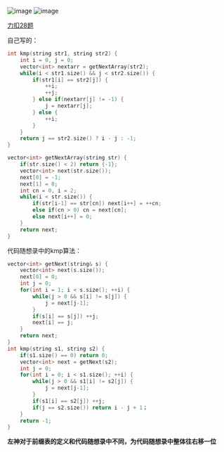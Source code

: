 ![image](https://user-images.githubusercontent.com/132556492/236167107-7bf3f0cc-8ad6-4f58-a65b-82b84e9f4957.png)
![image](https://user-images.githubusercontent.com/132556492/236167147-89351694-5484-4b37-adbb-6672d0d11be8.png)

[力扣28题](https://leetcode.cn/problems/find-the-index-of-the-first-occurrence-in-a-string/description/)

自己写的：
```c++
int kmp(string str1, string str2) {
    int i = 0, j = 0;
    vector<int> nextarr = getNextArray(str2);
    while(i < str1.size() && j < str2.size()) {
        if(str1[i] == str2[j]) {
            ++i;
            ++j;
        } else if(nextarr[j] != -1) {
            j = nextarr[j];
        } else {
            ++i;
        }
    }
    return j == str2.size() ? i - j : -1;
}

vector<int> getNextArray(string str) {
    if(str.size() < 2) return {-1};
    vector<int> next(str.size());
    next[0] = -1;
    next[1] = 0;
    int cn = 0, i = 2;
    while(i < str.size()) {
        if(str[i-1] == str[cn]) next[i++] = ++cn;
        else if(cn > 0) cn = next[cn];
        else next[i++] = 0;
    }
    return next;
}
```

代码随想录中的kmp算法：
```c++
vector<int> getNext(string& s) {
    vector<int> next(s.size());
    next[0] = 0;
    int j = 0;
    for(int i = 1; i < s.size(); ++i) {
        while(j > 0 && s[i] != s[j]) {
            j = next[j-1];
        }
        if(s[i] == s[j]) ++j;
        next[i] == j;
    }
    return next;
}
int kmp(string s1, string s2) {
    if(s1.size() == 0) return 0;
    vector<int> next = getNext(s2);
    int j = 0;
    for(int i = 0; i < s1.size(); ++i) {
        while(j > 0 && s1[i] != s2[j]) {
            j = next[j-1];
        }
        if(s1[i] == s2[j]) ++j;
        if(j == s2.size()) return i - j + 1；
    }
    return -1;
}
```

**左神对于前缀表的定义和代码随想录中不同，为代码随想录中整体往右移一位**
